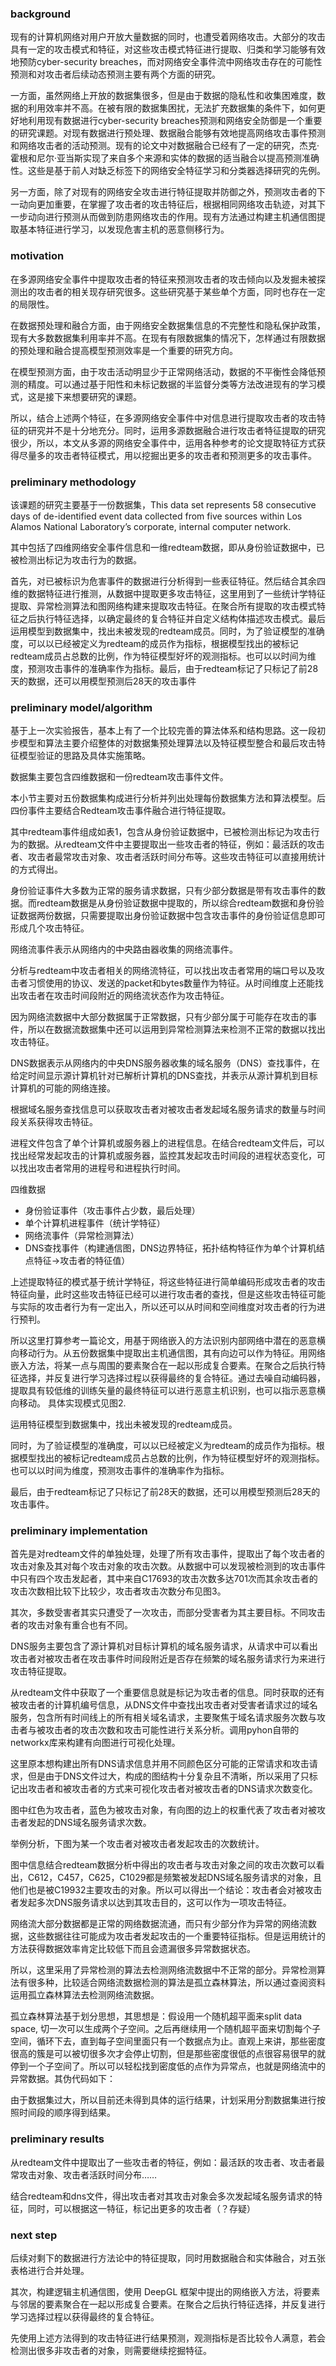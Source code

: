 ### background

现有的计算机网络对用户开放大量数据的同时，也遭受着网络攻击。大部分的攻击具有一定的攻击模式和特征，对这些攻击模式特征进行提取、归类和学习能够有效地预防cyber-security breaches，而对网络安全事件流中网络攻击存在的可能性预测和对攻击者后续动态预测主要有两个方面的研究。

一方面，虽然网络上开放的数据集很多，但是由于数据的隐私性和收集困难度，数据的利用效率并不高。在被有限的数据集困扰，无法扩充数据集的条件下，如何更好地利用现有数据进行cyber-security breaches预测和网络安全防御是一个重要的研究课题。对现有数据进行预处理、数据融合能够有效地提高网络攻击事件预测和网络攻击者的活动预测。现有的论文中对数据融合已经有了一定的研究，杰克·霍根和尼尔·亚当斯实现了来自多个来源和实体的数据的适当融合以提高预测准确性。这些是基于前人对缺乏标签下的网络安全特征学习和分类器选择研究的先例。

另一方面，除了对现有的网络安全攻击进行特征提取并防御之外，预测攻击者的下一动向更加重要，在掌握了攻击者的攻击特征后，根据相同网络攻击轨迹，对其下一步动向进行预测从而做到防患网络攻击的作用。现有方法通过构建主机通信图提取基本特征进行学习，以发现危害主机的恶意侧移行为。



### motivation

在多源网络安全事件中提取攻击者的特征来预测攻击者的攻击倾向以及发掘未被探测出的攻击者的相关现存研究很多。这些研究基于某些单个方面，同时也存在一定的局限性。

在数据预处理和融合方面，由于网络安全数据集信息的不完整性和隐私保护政策，现有大多数数据集利用率并不高。在现有有限数据集的情况下，怎样通过有限数据的预处理和融合提高模型预测效率是一个重要的研究方向。

在模型预测方面，由于攻击活动明显少于正常网络活动，数据的不平衡性会降低预测的精度。可以通过基于阳性和未标记数据的半监督分类等方法改进现有的学习模式，这是接下来想要研究的课题。

所以，结合上述两个特征，在多源网络安全事件中对信息进行提取攻击者的攻击特征的研究并不是十分地充分。同时，运用多源数据融合进行攻击者特征提取的研究很少，所以，本文从多源的网络安全事件中，运用各种参考的论文提取特征方式获得尽量多的攻击者特征模式，用以挖掘出更多的攻击者和预测更多的攻击事件。

### preliminary methodology

该课题的研究主要基于一份数据集，This data set represents 58 consecutive days of de-identified event data collected from five sources within Los Alamos National Laboratory’s corporate, internal computer network.

其中包括了四维网络安全事件信息和一维redteam数据，即从身份验证数据中，已被检测出标记为攻击行为的数据。

首先，对已被标识为危害事件的数据进行分析得到一些表征特征。然后结合其余四维的数据特征进行推测，从数据中提取更多攻击特征，这里用到了一些统计学特征提取、异常检测算法和图网络构建来提取攻击特征。在聚合所有提取的攻击模式特征之后执行特征选择，以确定最终的复合特征并自定义结构体描述攻击模式。最后运用模型到数据集中，找出未被发现的redteam成员。同时，为了验证模型的准确度，可以以已经被定义为redteam的成员作为指标，根据模型找出的被标记redteam成员占总数的比例，作为特征模型好坏的观测指标。也可以以时间为维度，预测攻击事件的准确率作为指标。最后，由于redteam标记了只标记了前28天的数据，还可以用模型预测后28天的攻击事件



### preliminary model/algorithm

基于上一次实验报告，基本上有了一个比较完善的算法体系和结构思路。这一段初步模型和算法主要介绍整体的对数据集预处理算法以及特征模型整合和最后攻击特征模型验证的思路及具体实施策略。



数据集主要包含四维数据和一份redteam攻击事件文件。

本小节主要对五份数据集构成进行分析并列出处理每份数据集方法和算法模型。后四份事件主要结合Redteam攻击事件融合进行特征提取。

其中redteam事件组成如表1，包含从身份验证数据中，已被检测出标记为攻击行为的数据。从redteam文件中主要提取出一些攻击者的特征，例如：最活跃的攻击者、攻击者最常攻击对象、攻击者活跃时间分布等。这些攻击特征可以直接用统计的方式得出。

身份验证事件大多数为正常的服务请求数据，只有少部分数据是带有攻击事件的数据。而redteam数据是从身份验证数据中提取的，所以综合redteam数据和身份验证数据两份数据，只需要提取出身份验证数据中包含攻击事件的身份验证信息即可形成几个攻击特征。

网络流事件表示从网络内的中央路由器收集的网络流事件。

分析与redteam中攻击者相关的网络流特征，可以找出攻击者常用的端口号以及攻击者习惯使用的协议、发送的packet和bytes数量作为特征。从时间维度上还能找出攻击者在攻击时间段附近的网络流状态作为攻击特征。

因为网络流数据中大部分数据属于正常数据，只有少部分属于可能存在攻击的事件，所以在数据流数据集中还可以运用到异常检测算法来检测不正常的数据以找出攻击特征。



DNS数据表示从网络内的中央DNS服务器收集的域名服务（DNS）查找事件，在给定时间显示源计算机针对已解析计算机的DNS查找，并表示从源计算机到目标计算机的可能的网络连接。

根据域名服务查找信息可以获取攻击者对被攻击者发起域名服务请求的数量与时间段关系获得攻击特征。



进程文件包含了单个计算机或服务器上的进程信息。在结合redteam文件后，可以找出经常发起攻击的计算机或服务器，监控其发起攻击时间段的进程状态变化，可以找出攻击者常用的进程号和进程执行时间。



四维数据

- 身份验证事件（攻击事件占少数，最后处理）
- 单个计算机进程事件（统计学特征）
- 网络流事件（异常检测算法）
- DNS查找事件（构建通信图，DNS边界特征，拓扑结构特征作为单个计算机结点特征->攻击者的特征值）



上述提取特征的模式基于统计学特征，将这些特征进行简单编码形成攻击者的攻击特征向量，此时这些攻击特征已经可以进行攻击者的查找，但是这些攻击特征可能与实际的攻击者行为有一定出入，所以还可以从时间和空间维度对攻击者的行为进行预判。

所以这里打算参考一篇论文，用基于网络嵌入的方法识别内部网络中潜在的恶意横向移动行为。从五份数据集中提取出主机通信图，其有向边可以作为特征。用网络嵌入方法，将某一点与周围的要素聚合在一起以形成复合要素。在聚合之后执行特征选择，并反复进行学习选择过程以获得最终的复合特征。通过去噪自动编码器，提取具有较低维的训练矢量的最终特征可以进行恶意主机识别，也可以指示恶意横向移动。 具体实现模式见图2.



运用特征模型到数据集中，找出未被发现的redteam成员。

同时，为了验证模型的准确度，可以以已经被定义为redteam的成员作为指标。根据模型找出的被标记redteam成员占总数的比例，作为特征模型好坏的观测指标。也可以以时间为维度，预测攻击事件的准确率作为指标。

最后，由于redteam标记了只标记了前28天的数据，还可以用模型预测后28天的攻击事件。



### preliminary implementation

首先是对redteam文件的单独处理，处理了所有攻击事件，提取出了每个攻击者的攻击对象及其对每个攻击对象的攻击次数。从数据中可以发现被检测到的攻击事件中只有四个攻击发起者，其中来自C17693的攻击次数多达701次而其余攻击者的攻击次数相比较下比较少，攻击者攻击次数分布见图3。

其次，多数受害者其实只遭受了一次攻击，而部分受害者为其主要目标。不同攻击者的攻击对象有重合也有不同。



DNS服务主要包含了源计算机对目标计算机的域名服务请求，从请求中可以看出攻击者对被攻击者在攻击事件时间段附近是否存在频繁的域名服务请求行为来进行攻击特征提取。

从redteam文件中获取了一个重要信息就是标记为攻击者的信息。同时获取的还有被攻击者的计算机编号信息，从DNS文件中查找出攻击者对受害者请求过的域名服务，包含所有时间线上的所有相关域名请求，主要聚焦于域名请求服务次数与攻击者与被攻击者的攻击次数和攻击可能性进行关系分析。调用pyhon自带的networkx库来构建有向图进行可视化处理。

这里原本想构建出所有DNS请求信息并用不同颜色区分可能的正常请求和攻击请求，但是由于DNS文件过大，构成的图结构十分复杂且不清晰，所以采用了只标记出攻击者和被攻击者的方式来可视化攻击者对被攻击者的DNS请求次数变化。

图中红色为攻击者，蓝色为被攻击对象，有向图的边上的权重代表了攻击者对被攻击者发起的DNS域名服务请求次数。

举例分析，下图为某一个攻击者对被攻击者发起攻击的次数统计。



图中信息结合redteam数据分析中得出的攻击者与攻击对象之间的攻击次数可以看出，C612，C457，C625，C1029都是频繁被发起DNS域名服务请求的对象，且他们也是被C19932主要攻击的对象。所以可以得出一个结论：攻击者会对被攻击者发起多次DNS服务请求以达到其攻击目的，这可以作为一项攻击特征。



网络流大部分数据都是正常的网络数据流通，而只有少部分作为异常的网络流数据，这些数据往往可能成为攻击者发起攻击的一个重要特征指标。但是运用统计的方法获得数据效率肯定比较低下而且会遗漏很多异常数据状态。

所以，这里采用了异常检测的算法去检测网络流数据中不正常的部分。异常检测算法有很多种，比较适合网络流数据检测的算法是孤立森林算法，所以通过查阅资料运用孤立森林算法去检测网络流数据。

孤立森林算法基于划分思想，其思想是：假设用一个随机超平面来split data space, 切一次可以生成两个子空间。之后再继续用一个随机超平面来切割每个子空间，循环下去，直到每子空间里面只有一个数据点为止。直观上来讲，那些密度很高的簇是可以被切很多次才会停止切割，但是那些密度很低的点很容易很早的就停到一个子空间了。所以可以轻松找到密度低的点作为异常点，也就是网络流中的异常数据。其伪代码如下：



由于数据集过大，所以目前还未得到具体的运行结果，计划采用分割数据集进行按照时间段的顺序得到结果。

### preliminary results

从redteam文件中提取出了一些攻击者的特征，例如：最活跃的攻击者、攻击者最常攻击对象、攻击者活跃时间分布……

结合redteam和dns文件，得出攻击者对其攻击对象会多次发起域名服务请求的特征，同时，可以根据这一特征，标记出更多的攻击者（？存疑）



### next step

后续对剩下的数据进行方法论中的特征提取，同时用数据融合和实体融合，对五张表格进行合并处理。

其次，构建逻辑主机通信图，使用 DeepGL 框架中提出的网络嵌入方法，将要素与邻居的要素聚合在一起以形成复合要素。在聚合之后执行特征选择，并反复进行学习选择过程以获得最终的复合特征。

先使用上述方法得到的攻击特征进行结果预测，观测指标是否比较令人满意，若会检测出很多非攻击者的对象，则需要继续挖掘特征。
